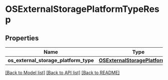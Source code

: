 # OSExternalStoragePlatformTypeResp

## Properties
Name | Type | Description | Notes
------------ | ------------- | ------------- | -------------
**os_external_storage_platform_type** | [**OSExternalStoragePlatformType**](OSExternalStoragePlatformType.md) |  | [optional] 

[[Back to Model list]](../README.md#documentation-for-models) [[Back to API list]](../README.md#documentation-for-api-endpoints) [[Back to README]](../README.md)


